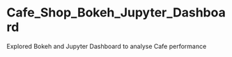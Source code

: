 # Cafe_Shop_Bokeh_Jupyter_Dashboard
Explored Bokeh and Jupyter Dashboard to analyse Cafe performance

